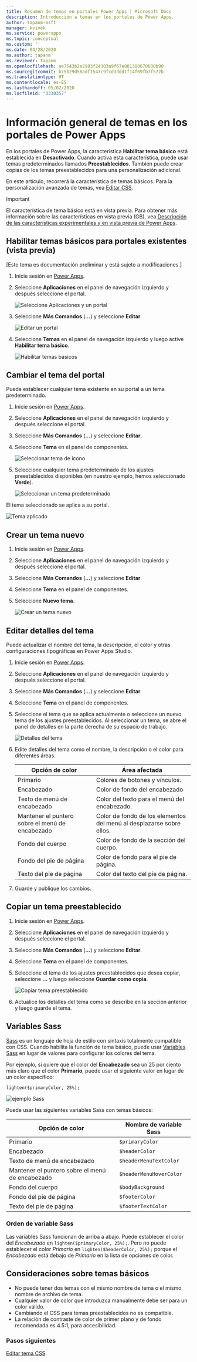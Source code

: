 ```yaml
---
title: Resumen de temas en portales Power Apps | Microsoft Docs
description: Introducción a temas en los portales de Power Apps.
author: tapanm-msft
manager: kvivek
ms.service: powerapps
ms.topic: conceptual
ms.custom: ''
ms.date: 04/28/2020
ms.author: tapanm
ms.reviewer: tapanm
ms.openlocfilehash: ae7543b2e2983f24303a9f67e881380670600b90
ms.sourcegitcommit: b75b29d58adf1547c9fcd3ddd1f14f69fb7f572b
ms.translationtype: HT
ms.contentlocale: es-ES
ms.lasthandoff: 05/02/2020
ms.locfileid: "3330357"
---
```

# <a name="overview-of-themes-in-power-apps-portals"></a>Información general de temas en los portales de Power Apps

En los portales de Power Apps, la característica **Habilitar tema básico** está establecida en **Desactivado**. Cuando activa esta característica, puede usar temas predeterminados llamados **Preestablecidos**. También puede crear copias de los temas preestablecidos para una personalización adicional.

En este artículo, recorrerá la característica de temas básicos. Para la personalización avanzada de temas, vea [Editar CSS](edit-css.md).

> [!IMPORTANT]
> El característica de tema básico está en vista previa. Para obtener más información sobre las características en vista previa (GB), vea [Descripción de las características experimentales y en vista previa de Power Apps](https://docs.microsoft.com/powerapps/maker/canvas-apps/working-with-experimental-preview).

## <a name="enable-basic-themes-for-existing-portals-preview"></a>Habilitar temas básicos para portales existentes (vista previa)

[Este tema es documentación preliminar y está sujeto a modificaciones.]

1. Inicie sesión en [Power Apps](https://make.powerapps.com).

1. Seleccione **Aplicaciones** en el panel de navegación izquierdo y después seleccione el portal.

    ![Seleccione Aplicaciones y un portal](./media/theme-overview/select-app-portal.png "Seleccionar Aplicaciones y un portal")

1. Seleccione **Más Comandos** (**...**) y seleccione **Editar**.

    ![Editar un portal](./media/theme-overview/edit-portal.png "Editar un portal")

1. Seleccione **Temas** en el panel de navegación izquierdo y luego active **Habilitar tema básico**.

    ![Habilitar temas básicos](./media/theme-overview/enable-basic-theme.png "Habilitar temas básicos")

## <a name="change-theme-for-your-portal"></a>Cambiar el tema del portal

Puede establecer cualquier tema existente en su portal a un tema predeterminado.

1. Inicie sesión en [Power Apps](https://make.powerapps.com).

1. Seleccione **Aplicaciones** en el panel de navegación izquierdo y después seleccione el portal.

1. Seleccione **Más Comandos** (**...**) y seleccione **Editar**.

1. Seleccione **Tema** en el panel de componentes.

    ![Seleccionar tema de icono](./media/theme-overview/select-theme.png "Seleccionar tema de icono")

1. Seleccione cualquier tema predeterminado de los ajustes preestablecidos disponibles (en nuestro ejemplo, hemos seleccionado **Verde**).

    ![Seleccionar un tema predeterminado](./media/theme-overview/basic-theme.png "Seleccionar un tema predeterminado")

El tema seleccionado se aplica a su portal.

![Tema aplicado](./media/theme-overview/theme-applied.png "Tema aplicado")

## <a name="create-a-new-theme"></a>Crear un tema nuevo

1. Inicie sesión en [Power Apps](https://make.powerapps.com).

1. Seleccione **Aplicaciones** en el panel de navegación izquierdo y después seleccione el portal.

1. Seleccione **Más Comandos** (**...**) y seleccione **Editar**.

1. Seleccione **Tema** en el panel de componentes.

1. Seleccione **Nuevo tema**.

    ![Crear un tema nuevo](./media/theme-overview/new-theme.png "Crear un tema nuevo")

## <a name="edit-theme-details"></a>Editar detalles del tema

Puede actualizar el nombre del tema, la descripción, el color y otras configuraciones tipográficas en Power Apps Studio. 

1. Inicie sesión en [Power Apps](https://make.powerapps.com).

1. Seleccione **Aplicaciones** en el panel de navegación izquierdo y después seleccione el portal.

1. Seleccione **Más Comandos** (**...**) y seleccione **Editar**.

1. Seleccione **Tema** en el panel de componentes.

1. Seleccione el tema que se aplica actualmente o seleccione un nuevo tema de los ajustes preestablecidos.
   Al seleccionar un tema, se abre el panel de detalles en la parte derecha de su espacio de trabajo.

    ![Detalles del tema](./media/theme-overview/theme-details.png "Detalles del tema")

1. Edite detalles del tema como el nombre, la descripción o el color para diferentes áreas.

    |Opción de color | Área afectada |
    | --- | ---  |
    | Primario | Colores de botones y vínculos. |
    | Encabezado | Color de fondo del encabezado |
    | Texto de menú de encabezado | Color del texto para el menú del encabezado. |
    | Mantener el puntero sobre el menú de encabezado | Color de fondo de los elementos del menú al desplazarse sobre ellos. |
    | Fondo del cuerpo |  Color de fondo de la sección del cuerpo. |
    | Fondo del pie de página | Color de fondo para el pie de página. |
    | Texto del pie de página | Color del texto del pie de página. |

1. Guarde y publique los cambios.

## <a name="copy-a-preset-theme"></a>Copiar un tema preestablecido

1. Inicie sesión en [Power Apps](https://make.powerapps.com).

1. Seleccione **Aplicaciones** en el panel de navegación izquierdo y después seleccione el portal.

1. Seleccione **Más Comandos** (**...**) y seleccione **Editar**.

1. Seleccione **Tema** en el panel de componentes.

1. Seleccione el tema de los ajustes preestablecidos que desea copiar, seleccione **...** y luego seleccione **Guardar como copia**.

    ![Copiar tema preestablecido](./media/theme-overview/copy-preset-theme.png "Copiar un tema preestablecido")

1. Actualice los detalles del tema como se describe en la sección anterior y luego guarde el tema.

## <a name="sass-variables"></a>Variables Sass

[Sass](https://sass-lang.com/) es un lenguaje de hoja de estilo con sintaxis totalmente compatible con CSS. Cuando habilita la función de tema básico, puede usar [Variables Sass](https://sass-lang.com/documentation/variables) en lugar de valores para configurar los colores del tema.

Por ejemplo, si quiere que el color del **Encabezado** sea un 25 por ciento más claro que el color **Primario**, puede usar el siguiente valor en lugar de un color específico:

```
lighten($primaryColor, 25%);
```

![ejemplo Sass](./media/theme-overview/sass-example.png "Ejemplo Sass")

Puede usar las siguientes variables Sass con temas básicos:

|Opción de color | Nombre de variable Sass |
| - | - |
| Primario | ```$primaryColor``` |
| Encabezado | ```$headerColor``` |
| Texto de menú de encabezado | ```$headerMenuTextColor``` |
| Mantener el puntero sobre el menú de encabezado | ```$headerMenuHoverColor``` |
| Fondo del cuerpo |  ```$bodyBackground``` |
| Fondo del pie de página | ```$footerColor``` |
| Texto del pie de página | ```$footerTextColor``` |

### <a name="sass-variable-order"></a>Orden de variable Sass

Las variables Sass funcionan de arriba a abajo. Puede establecer el color del *Encabezado* en ```lighten($primaryColor, 25%);```. Pero no puede establecer el color *Primario* en ```lighten($headerColor, 25%);``` porque el *Encabezado* está debajo de *Primario* en la lista de opciones de color.

## <a name="basic-theme-considerations"></a>Consideraciones sobre temas básicos

- No puede tener dos temas con el mismo nombre de tema o el mismo nombre de archivo de tema. 
- Cualquier valor de color que introduzca manualmente debe ser para un color válido.
- Cambiando el CSS para temas preestablecidos no es compatible.
- La relación de contraste de color de primer plano y de fondo recomendada es 4.5:1, para accesibilidad.

### <a name="next-steps"></a>Pasos siguientes

[Editar tema CSS](edit-css.md)
